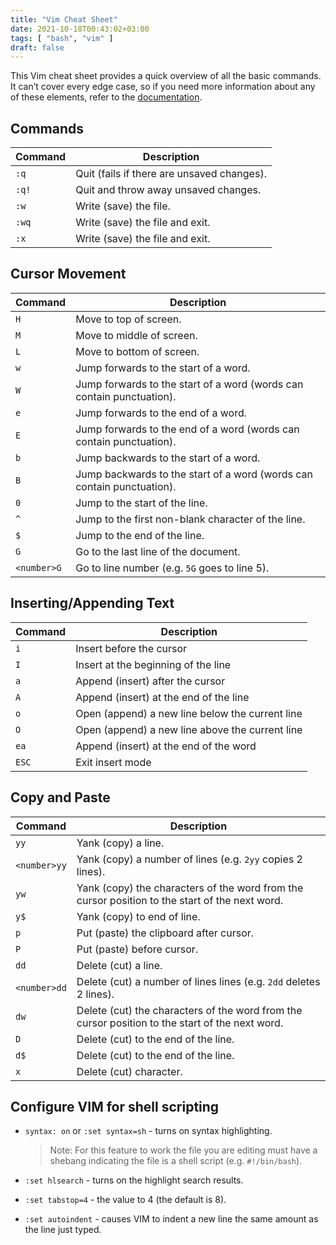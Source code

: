 ```yaml
---
title: "Vim Cheat Sheet"
date: 2021-10-18T00:43:02+03:00
tags: [ "bash", "vim" ]
draft: false
---
```


This Vim cheat sheet provides a quick overview of all the basic commands. It can’t cover every edge case, so if you need more information about any of these elements, refer to the [documentation](https://www.vim.org/docs.php).

<!--more-->

## Commands

| Command   | Description                                |
| --------- | ------------------------------------------ |
| `:q`      | Quit (fails if there are unsaved changes). |
| `:q!`     | Quit and throw away unsaved changes.       |
| `:w`      | Write (save) the file.                     |
| `:wq`     | Write (save) the file and exit.            |
| `:x`      | Write (save) the file and exit.            |

## Cursor Movement

| Command     | Description                                                            |
| ----------- | ---------------------------------------------------------------------- |
| `H`         | Move to top of screen.                                                 |
| `M`         | Move to middle of screen.                                              |
| `L`         | Move to bottom of screen.                                              |
| `w`         | Jump forwards to the start of a word.                                  |
| `W`         | Jump forwards to the start of a word (words can contain punctuation).  |
| `e`         | Jump forwards to the end of a word.                                    |
| `E`         | Jump forwards to the end of a word (words can contain punctuation).    |
| `b`         | Jump backwards to the start of a word.                                 |
| `B`         | Jump backwards to the start of a word (words can contain punctuation). |
| `0`         | Jump to the start of the line.                                         |
| `^`         | Jump to the first non-blank character of the line.                     |
| `$`         | Jump to the end of the line.                                           |
| `G`         | Go to the last line of the document.                                   |
| `<number>G` | Go to line number (e.g. `5G` goes to line 5).                          |

## Inserting/Appending Text

| Command | Description                                     |
| ------- | ----------------------------------------------- |
| `i`     | Insert before the cursor                        |
| `I`     | Insert at the beginning of the line             |
| `a`     | Append (insert) after the cursor                |
| `A`     | Append (insert) at the end of the line          |
| `o`     | Open (append) a new line below the current line |
| `O`     | Open (append) a new line above the current line |
| `ea`    | Append (insert) at the end of the word          |
| `ESC`   | Exit insert mode                                |

## Copy and Paste

| Command      | Description                                                                                     |
| ------------ | ----------------------------------------------------------------------------------------------- |
| `yy`         | Yank (copy) a line.                                                                             |
| `<number>yy` | Yank (copy) a number of lines (e.g. `2yy` copies 2 lines).                                      |
| `yw`         | Yank (copy) the characters of the word from the cursor position to the start of the next word.  |
| `y$`         | Yank (copy) to end of line.                                                                     |
| `p`          | Put (paste) the clipboard after cursor.                                                         |
| `P`          | Put (paste) before cursor.                                                                      |
| `dd`         | Delete (cut) a line.                                                                            |
| `<number>dd` | Delete (cut) a number of lines lines (e.g. `2dd` deletes 2 lines).                              |
| `dw`         | Delete (cut) the characters of the word from the cursor position to the start of the next word. |
| `D`          | Delete (cut) to the end of the line.                                                            |
| `d$`         | Delete (cut) to the end of the line.                                                            |
| `x`          | Delete (cut) character.                                                                         |

## Configure VIM for shell scripting

* `syntax: on` or `:set syntax=sh` - turns on syntax highlighting.

  > Note: For this feature to work the file you are editing must have a shebang indicating the file is a shell script (e.g. `#!/bin/bash`).

* `:set hlsearch` - turns on the highlight search results.
* `:set tabstop=4` -  the value to 4 (the default is 8).
* `:set autoindent` - causes VIM to indent a new line the same amount as the line just typed.
